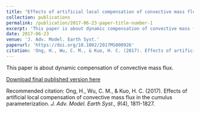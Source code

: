```yaml
---
title: "Effects of artificial local compensation of convective mass flux in the cumulus parameterization"
collection: publications
permalink: /publication/2017-06-23-paper-title-number-1
excerpt: 'This paper is about dynamic compensation of convective mass flux.'
date: 2017-06-23
venue: 'J. Adv. Model. Earth Syst.'
paperurl: 'https://doi.org/10.1002/2017MS000926'
citation: 'Ong, H., Wu, C. M., & Kuo, H. C. (2017). Effects of artificial local compensation of convective mass flux in the cumulus parameterization. <i>J. Adv. Model. Earth Syst., 9</i>(4), 1811-1827.'
---
```

This paper is about dynamic compensation of convective mass flux.

[Download final published version here](https://doi.org/10.1002/2017MS000926)

Recommended citation: Ong, H., Wu, C. M., & Kuo, H. C. (2017). Effects of artificial local compensation of convective mass flux in the cumulus parameterization. <i>J. Adv. Model. Earth Syst., 9</i>(4), 1811-1827.
